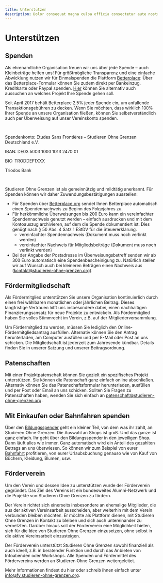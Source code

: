 ```yaml
---
title: Unterstützen
description: Dolor consequat magna culpa officia consectetur aute nostrud excepteur in sunt sint aliqua pariatur. Irure voluptate veniam sit aliquip dolor incididunt aute Lorem quis ullamco occaecat nulla laborum id. Culpa elit Lorem cillum occaecat exercitation aliqua aliqua enim commodo velit mollit quis velit irure. Dolor Lorem exercitation nisi nisi nisi dolore esse ut aliquip duis.
---
```


# Unterstützen

## Spenden
Als ehrenamtliche Organisation freuen wir uns über jede Spende – auch Kleinbeträge helfen uns! Für größtmögliche Transparenz und eine einfache Abwicklung nutzen wir für Einmalspenden die Plattform [Betterplace](https://betterplace.org/de/organisations/490-studieren-ohne-grenzen-deutschland-e-v): Über das Betterplace-Formular können Sie zudem direkt per Bankeinzug, Kreditkarte oder Paypal spenden. [Hier](https://betterplace.org/de/organisations/490-studieren-ohne-grenzen-deutschland-e-v/projects) können Sie alternativ auch aussuchen an welches Projekt Ihre Spende gehen soll.

Seit April 2017 behält Betterplace 2,5% jeder Spende ein, um anfallende Transaktionsgebühren zu decken. Wenn Sie möchten, dass wirklich 100% Ihrer Spende an unsere Organisation fließen, können Sie selbstverständlich auch per Überweisung auf unser Vereinskonto spenden. 

<br>

Spendenkonto:
Etudes Sans Frontières – Studieren Ohne Grenzen Deutschland e.V.

IBAN: DE03 5003 1000 1013 2470 01

BIC: TRODDEF1XXX

Triodos Bank

<br>

Studieren Ohne Grenzen ist als gemeinnützig und mildtätig anerkannt. Für Spenden können wir daher Zuwendungsbestätigungen ausstellen:

- Für Spenden über [Betterplace.org](https://betterplace.org/de/organisations/490-studieren-ohne-grenzen-deutschland-e-v) sendet Ihnen Betterplace automatisch einen Spendennachweis zu Beginn des Folgejahres zu.
- Für herkömmliche Überweisungen bis 200 Euro kann ein vereinfachter Spendennachweis genutzt werden – einfach ausdrucken und mit dem Kontoauszug archivieren, auf dem die Spende dokumentiert ist. Dies genügt nach § 50 Abs. 4 Satz 1 EStDV für die Steuererklärung.
  - vereinfachter Spendennachweis (Dokument muss noch verlinkt werden)
  - vereinfachter Nachweis für Mitgliedsbeiträge (Dokument muss noch verlinkt werden)
- Bei der Angabe der Postadresse im Überweisungsbetreff senden wir ab 300 Euro automatisch eine Spendenbescheinigung zu. Natürlich stellen wir auf Wunsch auch bei kleineren Beträgen einen Nachweis aus (kontakt@studieren-ohne-grenzen.org).

## Fördermitgliedschaft
Als Fördermitglied unterstützen Sie unsere Organisation kontinuierlich durch einen frei wählbaren monatlichen oder jährlichen Beitrag. Dieses langfristige Vertrauen hilft uns insbesondere dabei, einen nachhaltigen Finanzierungsansatz für neue Projekte zu entwickeln. Als Fördermitglied haben Sie volles Stimmrecht im Verein, z.B. auf der Mitgliederversammlung.

Um Fördermitglied zu werden, müssen Sie lediglich den Online-Fördermitgliedsantrag ausfüllen. Alternativ können Sie den Antrag herunterladen, am Computer ausfüllen und per E-Mail oder Post an uns schicken. Die Mitgliedschaft ist jederzeit zum Jahresende kündbar. Details finden Sie in unserer Satzung und unserer Beitragsordnung.

## Patenschaften
Mit einer Projektpatenschaft können Sie gezielt ein spezifisches Projekt unterstützen. Sie können die Patenschaft ganz einfach online abschließen. Alternativ können Sie das Patenschaftsformular herunterladen, ausfüllen und per Post oder Email an uns schicken. Sollten Sie Fragen zu Patenschaften haben, wenden Sie sich einfach an patenschaft@studieren-ohne-grenzen.org.

## Mit Einkaufen oder Bahnfahren spenden
Über den [Bildungsspender](https://www.bildungsspender.de/sog/websearch) geht ein kleiner Teil, von dem was ihr zahlt, an Studieren Ohne Grenzen. Die Auswahl an Shops ist groß. Und das ganze ist ganz einfach. Ihr geht über den Bildungsspender in den jeweiligen Shop. Dann läuft alles wie immer. Ganz automatisch wird ein Anteil des gezahlten Betrags an uns überwiesen. So können wir zum Beispiel von eurer [Bahnfahrt](https://www.bildungsspender.de/sog/shopping?shop=4f055b00f537dad976c5c4c34c3745ad&org_id=478457001&from_topshops=1#) profitieren, von eurer Urlaubsbuchung genauso wie von Kauf von Büchern, Kleidung, Blumen, usw.

## Förderverein
Um den Verein und dessen Idee zu unterstützen wurde der Förderverein gegründet. Das Ziel des Vereins ist ein bundesweites Alumni-Netzwerk und die Projekte von Studieren Ohne Grenzen zu fördern.

Der Verein richtet sich einerseits insbesondere an ehemalige Mitglieder, die aus der aktiven Vereinsarbeit ausscheiden, aber weiterhin mit dem Verein verbunden bleiben möchten. Er möchte als Plattform dienen, mit Studieren Ohne Grenzen in Kontakt zu bleiben und sich auch untereinander zu vernetzten. Darüber hinaus soll der Förderverein eine Möglichkeit bieten, sich für die Idee von Studieren Ohne Grenzen einzusetzen, ohne selbst in die aktive Vereinsarbeit einzusteigen. 

Der Förderverein unterstützt Studieren Ohne Grenzen sowohl finanziell als auch ideell, z.B. in beratender Funktion und durch das Anbieten von Infoabenden oder Workshops. Alle Spenden und Fördermittel des Fördervereins werden an Studieren Ohne Grenzen weitergeleitet. 

Mehr Informationen findest du hier oder schreib ihnen einfach unter info@fv.studieren-ohne-grenzen.org.
